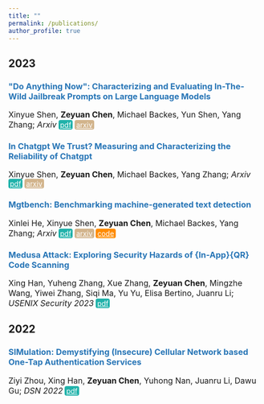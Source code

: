 ```yaml
---
title: ""
permalink: /publications/
author_profile: true
---
```


<style type="text/css" rel="stylesheet">
.btn--paper {
color: white;
background-color: lightseagreen;
padding: 1px 3px;
text-align: center;
border-radius: 4px;
a { TEXT-DECORATION:none }
}
.btn--arxiv {
color: white;
background-color: tan;
padding: 1px 3px;
text-align: center;
border-radius: 4px;
a { TEXT-DECORATION:none }
}
.btn--code {
color: white;
background-color: DARKORANGE;
padding: 1px 3px;
text-align: center;
border-radius: 4px;
a { TEXT-DECORATION:none }
}
</style>

<h2 id='2023'>2023</h2>

### <span style="color:rgb(39, 117, 182)">"Do Anything Now": Characterizing and Evaluating In-The-Wild Jailbreak Prompts on Large Language Models</span>
<font size="3">Xinyue Shen, <b>Zeyuan Chen</b>, Michael Backes, Yun Shen, Yang Zhang;
<i>Arxiv</i></font>
<a href="https://arxiv.org/abs/2308.03825" class="btn--paper" target="_blank">pdf</a>
<a href="https://arxiv.org/abs/2308.03825" class="btn--arxiv" target="_blank">arxiv</a>


### <span style="color:rgb(39, 117, 182)">In Chatgpt We Trust? Measuring and Characterizing the Reliability of Chatgpt</span>
<font size="3">Xinyue Shen, <b>Zeyuan Chen</b>, Michael Backes, Yang Zhang;
<i>Arxiv</i></font>
<a href="https://arxiv.org/abs/2304.08979" class="btn--paper" target="_blank">pdf</a>
<a href="https://arxiv.org/abs/2304.08979" class="btn--arxiv" target="_blank">arxiv</a>


### <span style="color:rgb(39, 117, 182)">Mgtbench: Benchmarking machine-generated text detection</span>
<font size="3">Xinlei He, Xinyue Shen, <b>Zeyuan Chen</b>, Michael Backes, Yang Zhang;
<i>Arxiv</i></font>
<a href="https://arxiv.org/abs/2303.14822" class="btn--paper" target="_blank">pdf</a>
<a href="https://arxiv.org/abs/2303.14822" class="btn--arxiv" target="_blank">arxiv</a>
<a href="https://github.com/xinleihe/MGTBench" class="btn--code" target="_blank">code</a>


### <span style="color:rgb(39, 117, 182)">Medusa Attack: Exploring Security Hazards of {In-App}{QR} Code Scanning</span>
<font size="3">Xing Han, Yuheng Zhang, Xue Zhang, <b>Zeyuan Chen</b>, Mingzhe Wang, Yiwei Zhang, Siqi Ma, Yu Yu, Elisa Bertino, Juanru Li;
<i>USENIX Security 2023</i></font>
<a href="https://www.usenix.org/system/files/usenixsecurity23-han-xing.pdf" class="btn--paper" target="_blank">pdf</a>


<h2 id='2022'>2022</h2>

### <span style="color:rgb(39, 117, 182)">SIMulation: Demystifying (Insecure) Cellular Network based One-Tap Authentication Services</span>
<font size="3">Ziyi Zhou, Xing Han, <b>Zeyuan Chen</b>, Yuhong Nan, Juanru Li, Dawu Gu;
<i>DSN 2022</i></font>
<a href="https://ieeexplore.ieee.org/abstract/document/9833804" class="btn--paper" target="_blank">pdf</a>
